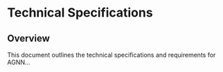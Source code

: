 # Technical Specifications

## Overview

This document outlines the technical specifications and requirements for AGNN...